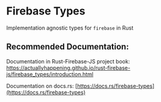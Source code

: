 # Firebase Types
Implementation agnostic types for `firebase` in Rust

## Recommended Documentation:
Documentation in Rust-Firebase-JS project book: https://actuallyhappening.github.io/rust-firebase-js/firebase_types/introduction.html

Documentation on docs.rs: [https://docs.rs/firebase-types](https://docs.rs/firebase-types)
